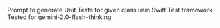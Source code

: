Prompt to generate Unit Tests for given class usin Swift Test framework
Tested for gemini-2.0-flash-thinking 
